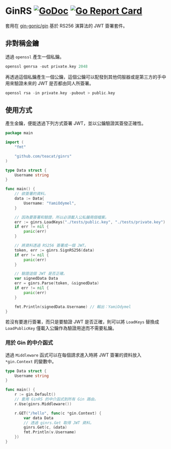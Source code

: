 # GinRS [![GoDoc](https://godoc.org/github.com/teacat/ginrs/?status.svg)](https://godoc.org/github.com/teacat/ginrs) [![Go Report Card](https://goreportcard.com/badge/github.com/teacat/ginrs)](https://goreportcard.com/report/github.com/teacat/ginrs)

套用在 [gin-gonic/gin](https://github.com/gin-gonic/gin) 基於 RS256 演算法的 JWT 簽署套件。

## 非對稱金鑰

透過 `openssl` 產生一個私鑰。

```go
openssl genrsa -out private.key 2048
```

再透過這個私鑰產生一個公鑰，這個公鑰可以配發到其他伺服器或是第三方的手中用來驗證未來的 JWT 是否都由同人所簽署。

```go
openssl rsa -in private.key -pubout > public.key
```

## 使用方式

產生金鑰，便能透過下列方式簽署 JWT，並以公鑰驗證其簽發正確性。

```go
package main

import (
	"fmt"

	"github.com/teacat/ginrs"
)

type Data struct {
	Username string
}

func main() {
	// 欲簽署的資料。
	data := Data{
		Username: "YamiOdymel",
	}

	// 因為要簽署和驗證，所以必須載入公私鑰兩個檔案。
	err := ginrs.LoadKeys("./tests/public.key", "./tests/private.key")
	if err != nil {
		panic(err)
	}

	// 將資料透過 RS256 簽署成一個 JWT。
	token, err := ginrs.SignRS256(data)
	if err != nil {
		panic(err)
	}

	// 驗證這個 JWT 是否正確。
	var signedData Data
	err = ginrs.Parse(token, &signedData)
	if err != nil {
		panic(err)
	}

	fmt.Println(signedData.Username) // 輸出：YamiOdymel
}

```

若沒有要進行簽署，而只是要驗證 JWT 是否正確，則可以將 `LoadKeys` 替換成 `LoadPublicKey` 僅載入公鑰作為驗證用途而不需要私鑰。

### 用於 Gin 的中介函式

透過 `Middleware` 函式可以在每個請求進入時將 JWT 簽署的資料放入 `*gin.Context` 的變數中。

```go
type Data struct {
	Username string
}

func main() {
	r := gin.Default()
	// 套用 GinRS 的中介函式到所有 Gin 路由。
	r.Use(ginrs.Middleware())

	r.GET("/hello", func(c *gin.Context) {
		var data Data
		// 透過 ginrs.Get 取得 JWT 資料。
		ginrs.Get(c, &data)
		fmt.Println(v.Username)
	})
}
```
